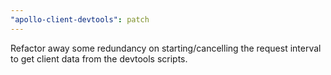 ```yaml
---
"apollo-client-devtools": patch
---
```


Refactor away some redundancy on starting/cancelling the request interval to get client data from the devtools scripts.
